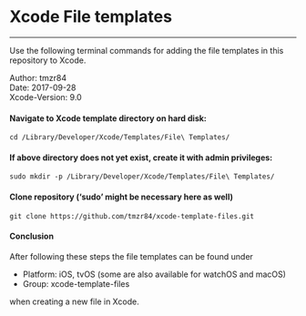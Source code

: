 # Xcode File templates
---

Use the following terminal commands for adding the file templates in this repository to Xcode.

Author: tmzr84 <br />
Date: 2017-09-28 <br />
Xcode-Version: 9.0


#### Navigate to Xcode template directory on hard disk:
```
cd /Library/Developer/Xcode/Templates/File\ Templates/
```

#### If above directory does not yet exist, create it with admin privileges:
```
sudo mkdir -p /Library/Developer/Xcode/Templates/File\ Templates/
```

#### Clone repository (‘sudo’ might be necessary here as well)
```
git clone https://github.com/tmzr84/xcode-template-files.git
```

#### Conclusion
After following these steps the file templates can be found under
* Platform: iOS, tvOS (some are also available for watchOS and macOS)
* Group: xcode-template-files

when creating a new file in Xcode.
